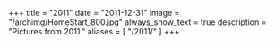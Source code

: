 +++
title = "2011"
date = "2011-12-31"
image = "/archimg/HomeStart_800.jpg"
always_show_text = true
description = "Pictures from 2011."
aliases = [
    "/2011/"
]
+++
